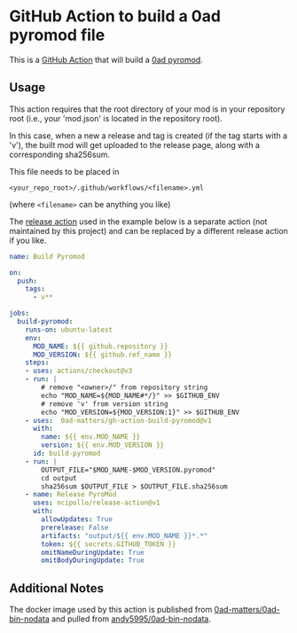 # GitHub Action to build a 0ad pyromod file

This is a [GitHub Action](https://github.com/features/actions) that
will build a [0ad
pyromod](https://trac.wildfiregames.com/wiki/Modding_Guide#Distributingyourmods).

## Usage

This action requires that the root directory of your mod is in your
repository root (i.e., your 'mod.json' is located in the repository
root).

In this case, when a new a release and tag is created (if the tag
starts with a 'v'), the built mod will get uploaded to the release
page, along with a corresponding sha256sum.

This file needs to be placed in

    <your_repo_root>/.github/workflows/<filename>.yml

(where `<filename>` can be anything you like)

The [release
action](https://github.com/0ad-matters/gh-action-build-pyromod/blob/trunk/README.md)
used in the example below is a separate action (not maintained by this
project) and can be replaced by a different release action if you
like.

```yaml
name: Build Pyromod

on:
  push:
    tags:
      - v**

jobs:
  build-pyromod:
    runs-on: ubuntu-latest
    env:
      MOD_NAME: ${{ github.repository }}
      MOD_VERSION: ${{ github.ref_name }}
    steps:
    - uses: actions/checkout@v3
    - run: |
        # remove "<owner>/" from repository string
        echo "MOD_NAME=${MOD_NAME#*/}" >> $GITHUB_ENV
        # remove 'v' from version string
        echo "MOD_VERSION=${MOD_VERSION:1}" >> $GITHUB_ENV
    - uses:  0ad-matters/gh-action-build-pyromod@v1
      with:
        name: ${{ env.MOD_NAME }}
        version: ${{ env.MOD_VERSION }}
      id: build-pyromod
    - run: |
        OUTPUT_FILE="$MOD_NAME-$MOD_VERSION.pyromod"
        cd output
        sha256sum $OUTPUT_FILE > $OUTPUT_FILE.sha256sum
    - name: Release PyroMod
      uses: ncipollo/release-action@v1
      with:
        allowUpdates: True
        prerelease: False
        artifacts: "output/${{ env.MOD_NAME }}*.*"
        token: ${{ secrets.GITHUB_TOKEN }}
        omitNameDuringUpdate: True
        omitBodyDuringUpdate: True
```

## Additional Notes

The docker image used by this action is published from
[0ad-matters/0ad-bin-nodata](https://github.com/0ad-matters/0ad-bin-nodata)
and pulled from
[andy5995/0ad-bin-nodata](https://hub.docker.com/repository/docker/andy5995/0ad-bin-nodata).
